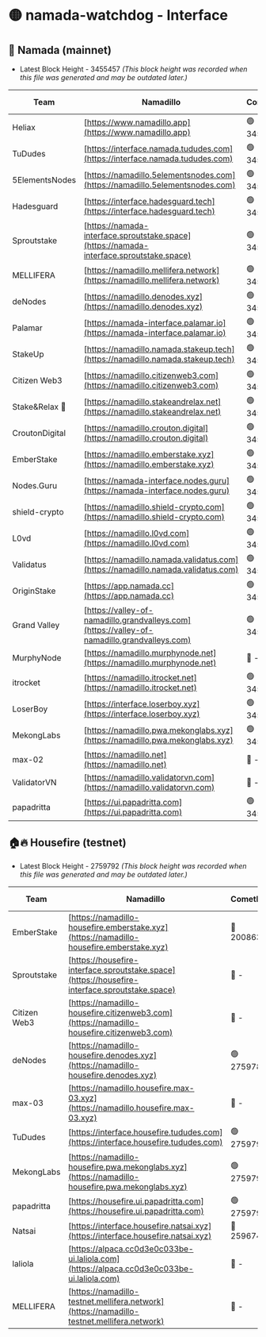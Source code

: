 # 🟡 namada-watchdog - Interface

## 🚀 Namada (mainnet)
- Latest Block Height - 3455457 *(This block height was recorded when this file was generated and may be outdated later.)*

| Team | Namadillo | CometBFT | Indexer | MASP Indexer |
|-|-|-|-|-|
| Heliax | [https://www.namadillo.app](https://www.namadillo.app) | 🟢 3455435 | 🟢 3455435 | 🟢 3455435 |
| TuDudes | [https://interface.namada.tududes.com](https://interface.namada.tududes.com) | 🟢 3455436 | 🟢 3455436 | 🟢 3455435 |
| 5ElementsNodes | [https://namadillo.5elementsnodes.com](https://namadillo.5elementsnodes.com) | 🟢 3455436 | 🟢 3455436 | 🟢 3455436 |
| Hadesguard | [https://interface.hadesguard.tech](https://interface.hadesguard.tech) | 🟢 3455436 | 🟢 3455436 | 🟢 3455436 |
| Sproutstake | [https://namada-interface.sproutstake.space](https://namada-interface.sproutstake.space) | 🟢 3455437 | 🟢 3455437 | 🟢 3455437 |
| MELLIFERA | [https://namadillo.mellifera.network](https://namadillo.mellifera.network) | 🟢 3455438 | 🟢 3455438 | 🟢 3455438 |
| deNodes | [https://namadillo.denodes.xyz](https://namadillo.denodes.xyz) | 🟢 3455438 | 🟢 3455438 | 🟢 3455438 |
| Palamar | [https://namada-interface.palamar.io](https://namada-interface.palamar.io) | 🟢 3455439 | 🟢 3455439 | 🟢 3455439 |
| StakeUp | [https://namadillo.namada.stakeup.tech](https://namadillo.namada.stakeup.tech) | 🟢 3455439 | 🟢 3455439 | 🟢 3455439 |
| Citizen Web3 | [https://namadillo.citizenweb3.com](https://namadillo.citizenweb3.com) | 🟢 3455440 | 🟢 3455440 | 🟢 3455440 |
| Stake&Relax 🦥 | [https://namadillo.stakeandrelax.net](https://namadillo.stakeandrelax.net) | 🟢 3455440 | 🟢 3455440 | 🟢 3455440 |
| CroutonDigital | [https://namadillo.crouton.digital](https://namadillo.crouton.digital) | 🟢 3455441 | 🟢 3455441 | 🟢 3455441 |
| EmberStake | [https://namadillo.emberstake.xyz](https://namadillo.emberstake.xyz) | 🟢 3455441 | 🟢 3455441 | 🟢 3455441 |
| Nodes.Guru | [https://namada-interface.nodes.guru](https://namada-interface.nodes.guru) | 🟢 3455442 | 🟢 3455442 | 🟢 3455442 |
| shield-crypto | [https://namadillo.shield-crypto.com](https://namadillo.shield-crypto.com) | 🟢 3455442 | 🟢 3455442 | 🟢 3455442 |
| L0vd | [https://namadillo.l0vd.com](https://namadillo.l0vd.com) | 🟢 3455443 | 🟢 3455443 | 🟢 3455443 |
| Validatus | [https://namadillo.namada.validatus.com](https://namadillo.namada.validatus.com) | 🟢 3455444 | 🟢 3455444 | 🟢 3455444 |
| OriginStake | [https://app.namada.cc](https://app.namada.cc) | 🟢 3455444 | 🟢 3455444 | 🟢 3455444 |
| Grand Valley | [https://valley-of-namadillo.grandvalleys.com](https://valley-of-namadillo.grandvalleys.com) | 🟢 3455445 | 🔴 - | 🔴 - |
| MurphyNode | [https://namadillo.murphynode.net](https://namadillo.murphynode.net) | 🔴 - | 🔴 - | 🔴 - |
| itrocket | [https://namadillo.itrocket.net](https://namadillo.itrocket.net) | 🟢 3455451 | 🟢 3455451 | 🟢 3455451 |
| LoserBoy | [https://interface.loserboy.xyz](https://interface.loserboy.xyz) | 🟢 3455452 | 🟢 3455452 | 🟢 3455452 |
| MekongLabs | [https://namadillo.pwa.mekonglabs.xyz](https://namadillo.pwa.mekonglabs.xyz) | 🟢 3455452 | 🟢 3455452 | 🟢 3455452 |
| max-02 | [https://namadillo.net](https://namadillo.net) | 🔴 - | 🔴 - | 🔴 - |
| ValidatorVN | [https://namadillo.validatorvn.com](https://namadillo.validatorvn.com) | 🔴 - | 🔴 - | 🔴 - |
| papadritta | [https://ui.papadritta.com](https://ui.papadritta.com) | 🟢 3455457 | 🟢 3455456 | 🔴 - |

## 🏠🔥 Housefire (testnet)
- Latest Block Height - 2759792 *(This block height was recorded when this file was generated and may be outdated later.)*

| Team | Namadillo | CometBFT | Indexer | MASP Indexer |
|-|-|-|-|-|
| EmberStake | [https://namadillo-housefire.emberstake.xyz](https://namadillo-housefire.emberstake.xyz) | 🔴 2008636 | 🔴 - | 🔴 - |
| Sproutstake | [https://housefire-interface.sproutstake.space](https://housefire-interface.sproutstake.space) | 🔴 - | 🔴 - | 🔴 - |
| Citizen Web3 | [https://namadillo-housefire.citizenweb3.com](https://namadillo-housefire.citizenweb3.com) | 🔴 - | 🔴 - | 🔴 - |
| deNodes | [https://namadillo-housefire.denodes.xyz](https://namadillo-housefire.denodes.xyz) | 🟢 2759783 | 🟢 2759783 | 🟢 2759783 |
| max-03 | [https://namadillo.housefire.max-03.xyz](https://namadillo.housefire.max-03.xyz) | 🔴 - | 🔴 - | 🔴 - |
| TuDudes | [https://interface.housefire.tududes.com](https://interface.housefire.tududes.com) | 🟢 2759792 | 🟢 2759792 | 🟢 2759792 |
| MekongLabs | [https://namadillo-housefire.pwa.mekonglabs.xyz](https://namadillo-housefire.pwa.mekonglabs.xyz) | 🟢 2759792 | 🟢 2759792 | 🟢 2759792 |
| papadritta | [https://housefire.ui.papadritta.com](https://housefire.ui.papadritta.com) | 🟢 2759792 | 🟢 2759792 | 🟢 2759792 |
| Natsai | [https://interface.housefire.natsai.xyz](https://interface.housefire.natsai.xyz) | 🔴 2596741 | 🔴 2596741 | 🔴 2596741 |
| laliola | [https://alpaca.cc0d3e0c033be-ui.laliola.com](https://alpaca.cc0d3e0c033be-ui.laliola.com) | 🔴 - | 🔴 - | 🔴 - |
| MELLIFERA | [https://namadillo-testnet.mellifera.network](https://namadillo-testnet.mellifera.network) | 🔴 - | 🟢 2759795 | 🔴 2607259 |

